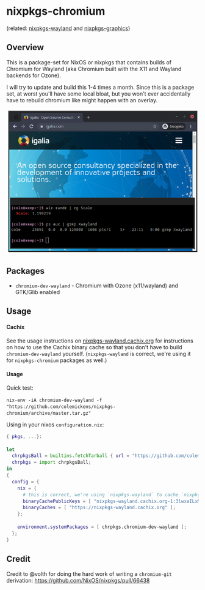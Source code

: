 # nixpkgs-chromium

(related: [nixpkgs-wayland](https://github.com/colemickens/nixpkgs-wayland)
and [nixpkgs-graphics](https://github.com/colemickens/nixpkgs-graphics))

## Overview

This is a package-set for NixOS or nixpkgs that contains builds of Chromium for Wayland (aka Chromium built with the X11 and Wayland backends for Ozone).

I will try to update and build this 1-4 times a month. Since this is a package set, at worst you'll have
some local bloat, but you won't ever accidentally have to rebuild chromium like might happen with an overlay.

<img src="./chromium.png" />

## Packages

 * `chromium-dev-wayland` - Chromium with Ozone (x11/wayland) and GTK/Glib enabled

## Usage

#### Cachix

See the usage instructions on [nixpkgs-wayland.cachix.org](nixpkgs-wayland.cachix.org) for instructions on how to use the Cachix binary cache so that you don't have to build `chromium-dev-wayland` yourself. (`nixpkgs-wayland` is correct, we're using it for `nixpkgs-chromium` packages as well.)

#### Usage

Quick test:

```nix-env -iA chromium-dev-wayland -f "https://github.com/colemickens/nixpkgs-chromium/archive/master.tar.gz"```

Using in your nixos `configuration.nix`:

```nix
{ pkgs, ...}:

let
  chrpkgsBall = builtins.fetchTarball { url = "https://github.com/colemickens/nixpkgs-chromium/archive/master.tar.gz"; };
  chrpkgs = import chrpkgsBall;
in
{
  config = {
    nix = {
      # this is correct, we're using `nixpkgs-wayland` to cache `nixpkgs-chromium` packages
      binaryCachePublicKeys = [ "nixpkgs-wayland.cachix.org-1:3lwxaILxMRkVhehr5StQprHdEo4IrE8sRho9R9HOLYA=" ];
      binaryCaches = [ "https://nixpkgs-wayland.cachix.org" ];
    };

    environment.systemPackages = [ chrpkgs.chromium-dev-wayland ];
  };
}
```

## Credit

Credit to @volth for doing the hard work of writing a `chromium-git` derivation: https://github.com/NixOS/nixpkgs/pull/66438


